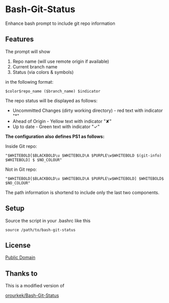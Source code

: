 

# Bash-Git-Status

Enhance bash prompt to include git repo information

## Features

The prompt will show 

1. Repo name (will use remote origin if available)
2. Current branch name
3. Status (via colors & symbols)

in the following format:

    $color$repo_name ($branch_name) $indicator

The repo status will be displayed as follows:

* Uncommitted Changes (dirty working directory) - red text with indicator "*"
* Ahead of Origin - Yellow text with indicator "✘"
* Up to date - Green text with indicator "✓"

**The configuration also defines PS1 as follows:**

Inside Git repo:

    "$WHITEBOLD[$BLACKBOLD\u $WHITEBOLD\A $PURPLE\w$WHITEBOLD $(git-info) $WHITEBOLD] $ $NO_COLOUR"

Not in Git repo:

    "$WHITEBOLD[$BLACKBOLD\u $WHITEBOLD\A $PURPLE\w$WHITEBOLD] $WHITEBOLD$ $NO_COLOUR"

The path information is shortend to include only the last two components.

## Setup

Source the script in your .bashrc like this

```
source /path/to/bash-git-status
```

## License

  [Public Domain](LICENSE)

## Thanks to

This is a modified version of 

  [orourkek/Bash-Git-Status](https://github.com/orourkek/Bash-Git-Status)

